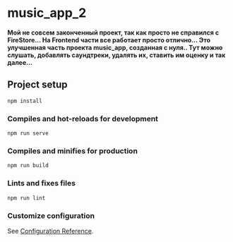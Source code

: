 # music_app_2

__Мой не совсем законченный проект, так как просто не справился с FireStore... На Frontend части все работает просто отлично... Это улучшенная часть проекта music_app, созданная с нуля.. Тут можно слушать, добавлять саундтреки, удалять их, ставить им оценку и так далее...__

## Project setup
```
npm install
```

### Compiles and hot-reloads for development
```
npm run serve
```

### Compiles and minifies for production
```
npm run build
```

### Lints and fixes files
```
npm run lint
```

### Customize configuration
See [Configuration Reference](https://cli.vuejs.org/config/).
